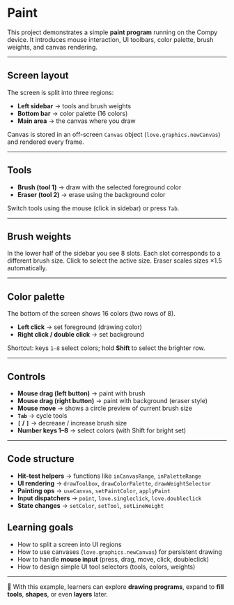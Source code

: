 # Paint

This project demonstrates a simple **paint program** running on the Compy device.
It introduces mouse interaction, UI toolbars, color palette, brush weights, and canvas rendering.

---

## Screen layout

The screen is split into three regions:

* **Left sidebar** → tools and brush weights
* **Bottom bar** → color palette (16 colors)
* **Main area** → the canvas where you draw

Canvas is stored in an off-screen `Canvas` object (`love.graphics.newCanvas`) and rendered every frame.

---

## Tools

* **Brush (tool 1)** → draw with the selected foreground color
* **Eraser (tool 2)** → erase using the background color

Switch tools using the mouse (click in sidebar) or press `Tab`.

---

## Brush weights

In the lower half of the sidebar you see 8 slots.
Each slot corresponds to a different brush size.
Click to select the active size.
Eraser scales sizes ×1.5 automatically.

---

## Color palette

The bottom of the screen shows 16 colors (two rows of 8).

* **Left click** → set foreground (drawing color)
* **Right click / double click** → set background

Shortcut: keys `1–8` select colors; hold **Shift** to select the brighter row.

---

## Controls

* **Mouse drag (left button)** → paint with brush
* **Mouse drag (right button)** → paint with background (eraser style)
* **Mouse move** → shows a circle preview of current brush size
* **`Tab`** → cycle tools
* **`[` / `]`** → decrease / increase brush size
* **Number keys 1–8** → select colors (with Shift for bright set)

---

## Code structure

* **Hit-test helpers** → functions like `inCanvasRange`, `inPaletteRange`
* **UI rendering** → `drawToolbox`, `drawColorPalette`, `drawWeightSelector`
* **Painting ops** → `useCanvas`, `setPaintColor`, `applyPaint`
* **Input dispatchers** → `point`, `love.singleclick`, `love.doubleclick`
* **State changes** → `setColor`, `setTool`, `setLineWeight`



## Learning goals

* How to split a screen into UI regions
* How to use canvases (`love.graphics.newCanvas`) for persistent drawing
* How to handle **mouse input** (press, drag, move, click, doubleclick)
* How to design simple UI tool selectors (tools, colors, weights)

---

📌 With this example, learners can explore **drawing programs**, expand to **fill tools**, **shapes**, or even **layers** later.


